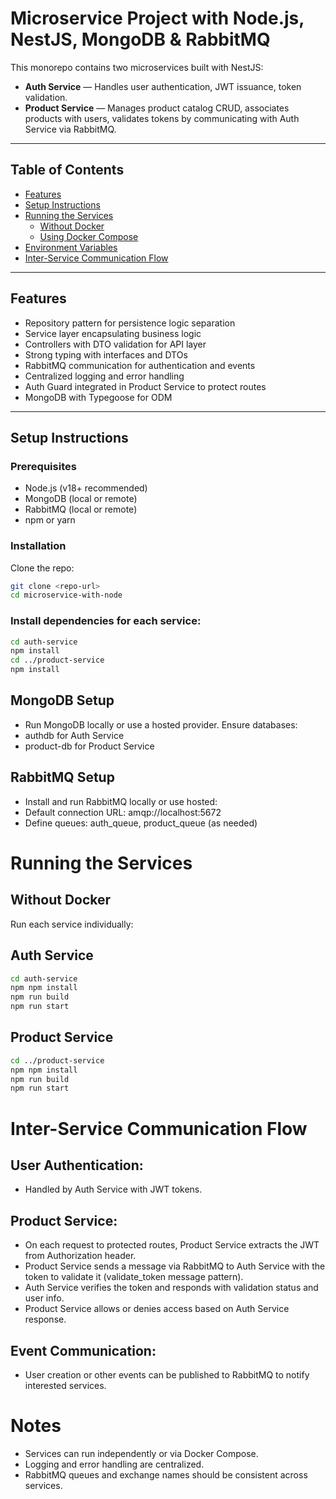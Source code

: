 # Microservice Project with Node.js, NestJS, MongoDB & RabbitMQ

This monorepo contains two microservices built with NestJS:

- **Auth Service** — Handles user authentication, JWT issuance, token validation.
- **Product Service** — Manages product catalog CRUD, associates products with users, validates tokens by communicating with Auth Service via RabbitMQ.

---

## Table of Contents

- [Features](#features)
- [Setup Instructions](#setup-instructions)
- [Running the Services](#running-the-services)
  - [Without Docker](#without-docker)
  - [Using Docker Compose](#using-docker-compose)
- [Environment Variables](#environment-variables)
- [Inter-Service Communication Flow](#inter-service-communication-flow)

---

## Features

- Repository pattern for persistence logic separation  
- Service layer encapsulating business logic  
- Controllers with DTO validation for API layer  
- Strong typing with interfaces and DTOs  
- RabbitMQ communication for authentication and events  
- Centralized logging and error handling  
- Auth Guard integrated in Product Service to protect routes  
- MongoDB with Typegoose for ODM  

---

## Setup Instructions

### Prerequisites

- Node.js (v18+ recommended)  
- MongoDB (local or remote)  
- RabbitMQ (local or remote)  
- npm or yarn  

### Installation

Clone the repo:

```bash
git clone <repo-url>
cd microservice-with-node
```
### Install dependencies for each service:
```bash
cd auth-service
npm install
cd ../product-service
npm install
```

## MongoDB Setup
- Run MongoDB locally or use a hosted provider. Ensure databases:
- authdb for Auth Service
- product-db for Product Service

## RabbitMQ Setup
- Install and run RabbitMQ locally or use hosted:
- Default connection URL: amqp://localhost:5672
- Define queues: auth_queue, product_queue (as needed)

# Running the Services 
## Without Docker

Run each service individually:

## Auth Service
```bash
cd auth-service
npm npm install 
npm run build
npm run start
```
## Product Service
```bash
cd ../product-service
npm npm install 
npm run build
npm run start
```

# Inter-Service Communication Flow
## User Authentication: 
- Handled by Auth Service with JWT tokens.

## Product Service:

- On each request to protected routes, Product Service extracts the JWT from Authorization header.
- Product Service sends a message via RabbitMQ to Auth Service with the token to validate it (validate_token message pattern).
- Auth Service verifies the token and responds with validation status and user info.
- Product Service allows or denies access based on Auth Service response.

## Event Communication:

- User creation or other events can be published to RabbitMQ to notify interested services.

# Notes
- Services can run independently or via Docker Compose.
- Logging and error handling are centralized.
- RabbitMQ queues and exchange names should be consistent across services.
